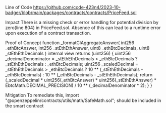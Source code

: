 Line of Code
https://github.com/code-423n4/2023-10-badger/blob/main/packages/contracts/contracts/PriceFeed.sol

Impact
There is a missing check or error handling for potential division by zero(line 804) in PriceFeed.sol. Absence of this can lead to a runtime error upon execution of a contract transaction.
 
Proof of Concept
   function _formatClAggregateAnswer(
        int256 _ethBtcAnswer,
        int256 _stEthEthAnswer,
        uint8 _ethBtcDecimals,
        uint8 _stEthEthDecimals
    ) internal view returns (uint256) {
        uint256 _decimalDenominator = _stEthEthDecimals > _ethBtcDecimals
            ? _stEthEthDecimals
            : _ethBtcDecimals;
        uint256 _scaledDecimal = _stEthEthDecimals > _ethBtcDecimals
            ? 10 ** (_stEthEthDecimals - _ethBtcDecimals)
            : 10 ** (_ethBtcDecimals - _stEthEthDecimals);
        return
            (_scaledDecimal *
                uint256(_ethBtcAnswer) *
                uint256(_stEthEthAnswer) *
                EbtcMath.DECIMAL_PRECISION) / 10 ** (_decimalDenominator * 2);
    }
}

Mitigation
To remediate this, import "@openzeppelin/contracts/utils/math/SafeMath.sol"; should be included in the smart contract